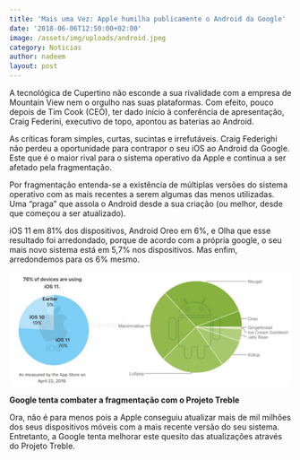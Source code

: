 ```yaml
---
title: 'Mais uma Vez: Apple humilha publicamente o Android da Google'
date: '2018-06-06T12:50:00+02:00'
image: /assets/img/uploads/android.jpeg
category: Noticias
author: nadeem
layout: post
---
```

A tecnológica de Cupertino não esconde a sua rivalidade com a empresa de Mountain View nem o orgulho nas suas plataformas. Com efeito, pouco depois de Tim Cook (CEO), ter dado início à conferência de apresentação, Craig Federini, executivo de topo, apontou as baterias ao Android.

As críticas foram simples, curtas, sucintas e irrefutáveis. Craig Federighi não perdeu a oportunidade para contrapor o seu iOS ao Android da Google. Este que é o maior rival para o sistema operativo da Apple e continua a ser afetado pela fragmentação.

Por fragmentação entenda-se a existência de múltiplas versões do sistema operativo com as mais recentes a serem algumas das menos utilizadas. Uma “praga” que assola o Android desde a sua criação (ou melhor, desde que começou a ser atualizado).

iOS 11 em 81% dos dispositivos, Android Oreo em 6%, e Olha que esse resultado foi arredondado, porque de acordo com a própria google, o seu mais novo sistema está em 5,7% nos dispositivos.  Mas enfim, arredondemos para os 6% mesmo.





![À esquerda temos os números do iOS 11. À direita temos os números do Android Oreo](/assets/img/uploads/appleios.jpg)

**Google tenta combater a fragmentação com o Projeto Treble**

Ora, não é para menos pois a Apple conseguiu atualizar mais de mil milhões dos seus dispositivos móveis com a mais recente versão do seu sistema. Entretanto, a Google tenta melhorar este quesito das atualizações através do Projeto Treble.
